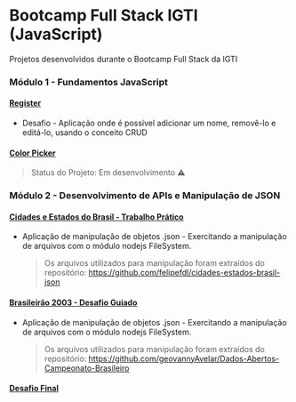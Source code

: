 # Bootcamp Full Stack IGTI (JavaScript)

Projetos desenvolvidos durante o Bootcamp Full Stack da IGTI

<!-- módulo 1 -->

### Módulo 1 - Fundamentos JavaScript

#### [Register](https://jguilhermecoelho.github.io/Bootcamp-Full-Stack-IGTI/modulo1/register/)

- Desafio - Aplicação onde é possível adicionar um nome, removê-lo e editá-lo, usando o conceito CRUD

#### [Color Picker](#)

> Status do Projeto: Em desenvolvimento :warning:

<!-- modulo 1 -->

<!-- módulo 2 -->

### Módulo 2 - Desenvolvimento de APIs e Manipulação de JSON

#### [Cidades e Estados do Brasil - Trabalho Prático](/modulo2/cities-and-states-of-brazil)

- Aplicação de manipulação de objetos .json - Exercitando a manipulação de arquivos com o módulo nodejs FileSystem.
  > Os arquivos utilizados para manipulação foram extraídos do repositório: https://github.com/felipefdl/cidades-estados-brasil-json

#### [Brasileirão 2003 - Desafio Guiado](#)

- Aplicação de manipulação de objetos .json - Exercitando a manipulação de arquivos com o módulo nodejs FileSystem.
  > Os arquivos utilizados para manipulação foram extraídos do repositório: https://github.com/geovannyAvelar/Dados-Abertos-Campeonato-Brasileiro

#### [Desafio Final](#)

<!-- modulo 2 -->

